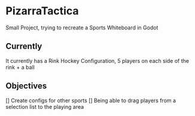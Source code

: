 # PizarraTactica

Small Project, trying to recreate a Sports Whiteboard in Godot

## Currently

It currently has a Rink Hockey Configuration, 5 players on each side of the rink + a ball

## Objectives

[] Create configs for other sports
[] Being able to drag players from a selection list to the playing area

